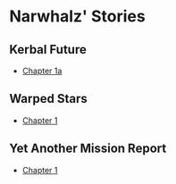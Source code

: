 # Narwhalz' Stories

## Kerbal Future

- [Chapter 1a](https://steemit.com/fiction/@narwhalz0111/kerbal-future-chapter-1a-a-kerbae-ad-astra-story)

## Warped Stars

- [Chapter 1](https://steemit.com/fiction/@narwhalz0111/warped-stars-prologue-and-chapter-1-a-kerbal-space-program-tale)

## Yet Another Mission Report

- [Chapter 1](https://steemit.com/writing/@narwhalz0111/yamr-chapter-1-a-kerbal-space-program-tale)
